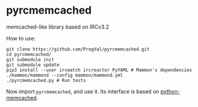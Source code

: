 # pyrcmemcached

memcached-like library based on IRCv3.2

How to use:

```
git clone https://github.com/ProgVal/pyrcmemcached.git
cd pyrcmemcached/
git submodule init
git submodule update
pip3 install --user ircmatch ircreactor PyYAML # Mammon's dependencies
./mammon/mammond --config mammon/mammond.yml
./pyrcmemcached.py # Run tests
```

Now import `pyrcmemcached`, and use it. Its interface is based on
[python-memcached](https://github.com/linsomniac/python-memcached).

